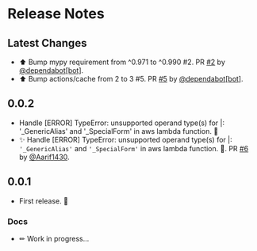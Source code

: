 # Release Notes

## Latest Changes
* ⬆ Bump mypy requirement from ^0.971 to ^0.990 #2. PR [#2](https://github.com/Aarif1430/pywassap/pull/2) by [@dependabot[bot]](https://github.com/apps/dependabot).
* ⬆ Bump actions/cache from 2 to 3 #5. PR [#5](https://github.com/Aarif1430/pywassap/pull/5) by [@dependabot[bot]](https://github.com/apps/dependabot).
## 0.0.2

* Handle [ERROR] TypeError: unsupported operand type(s) for |: '_GenericAlias' and '_SpecialForm' in aws lambda function. 🎉
* ✨ Handle [ERROR] TypeError: unsupported operand type(s) for |: `'_GenericAlias'` and `'_SpecialForm'` in aws lambda function. 🎉. PR [#6](https://github.com/Aarif1430/pywassap/pull/6) by [@Aarif1430](https://github.com/Aarif1430).

## 0.0.1

* First release. 🎉

### Docs

* ✏ Work in progress...
